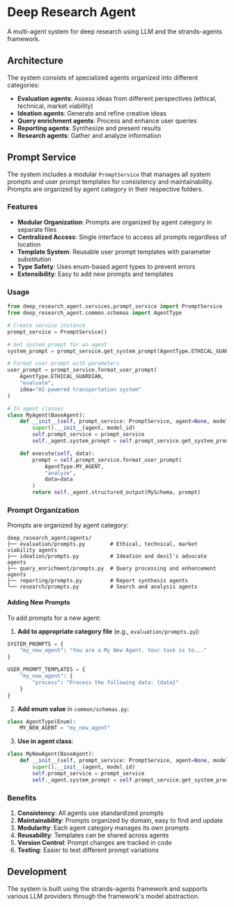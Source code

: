 # Deep Research Agent

A multi-agent system for deep research using LLM and the strands-agents framework.

## Architecture

The system consists of specialized agents organized into different categories:

- **Evaluation agents**: Assess ideas from different perspectives (ethical, technical, market viability)
- **Ideation agents**: Generate and refine creative ideas
- **Query enrichment agents**: Process and enhance user queries
- **Reporting agents**: Synthesize and present results
- **Research agents**: Gather and analyze information

## Prompt Service

The system includes a modular `PromptService` that manages all system prompts and user prompt templates for consistency and maintainability. Prompts are organized by agent category in their respective folders.

### Features

- **Modular Organization**: Prompts are organized by agent category in separate files
- **Centralized Access**: Single interface to access all prompts regardless of location
- **Template System**: Reusable user prompt templates with parameter substitution
- **Type Safety**: Uses enum-based agent types to prevent errors
- **Extensibility**: Easy to add new prompts and templates

### Usage

```python
from deep_research_agent.services.prompt_service import PromptService
from deep_research_agent.common.schemas import AgentType

# Create service instance
prompt_service = PromptService()

# Get system prompt for an agent
system_prompt = prompt_service.get_system_prompt(AgentType.ETHICAL_GUARDIAN)

# Format user prompt with parameters
user_prompt = prompt_service.format_user_prompt(
    AgentType.ETHICAL_GUARDIAN,
    "evaluate",
    idea="AI-powered transportation system"
)

# In agent classes
class MyAgent(BaseAgent):
    def __init__(self, prompt_service: PromptService, agent=None, model_id=None):
        super().__init__(agent, model_id)
        self.prompt_service = prompt_service
        self._agent.system_prompt = self.prompt_service.get_system_prompt(AgentType.MY_AGENT)

    def execute(self, data):
        prompt = self.prompt_service.format_user_prompt(
            AgentType.MY_AGENT,
            "analyze",
            data=data
        )
        return self._agent.structured_output(MySchema, prompt)
```

### Prompt Organization

Prompts are organized by agent category:

```
deep_research_agent/agents/
├── evaluation/prompts.py        # Ethical, technical, market viability agents
├── ideation/prompts.py          # Ideation and devil's advocate agents
├── query_enrichment/prompts.py  # Query processing and enhancement agents
├── reporting/prompts.py         # Report synthesis agents
└── research/prompts.py          # Search and analysis agents
```

#### Adding New Prompts

To add prompts for a new agent:

1. **Add to appropriate category file** (e.g., `evaluation/prompts.py`):
```python
SYSTEM_PROMPTS = {
    "my_new_agent": "You are a My New Agent. Your task is to..."
}

USER_PROMPT_TEMPLATES = {
    "my_new_agent": {
        "process": "Process the following data: {data}"
    }
}
```

2. **Add enum value** in `common/schemas.py`:
```python
class AgentType(Enum):
    MY_NEW_AGENT = "my_new_agent"
```

3. **Use in agent class**:
```python
class MyNewAgent(BaseAgent):
    def __init__(self, prompt_service: PromptService, agent=None, model_id=None):
        super().__init__(agent, model_id)
        self.prompt_service = prompt_service
        self._agent.system_prompt = self.prompt_service.get_system_prompt(AgentType.MY_NEW_AGENT)
```

### Benefits

1. **Consistency**: All agents use standardized prompts
2. **Maintainability**: Prompts organized by domain, easy to find and update
3. **Modularity**: Each agent category manages its own prompts
4. **Reusability**: Templates can be shared across agents
5. **Version Control**: Prompt changes are tracked in code
6. **Testing**: Easier to test different prompt variations

## Development

The system is built using the strands-agents framework and supports various LLM providers through the framework's model abstraction.
